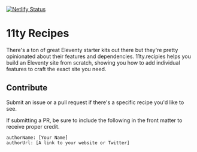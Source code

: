 [![Netlify Status](https://api.netlify.com/api/v1/badges/1dd26105-df12-4845-b473-9fdaa7d92556/deploy-status)](https://app.netlify.com/sites/11ty-recipes/deploys)

# 11ty Recipes

There's a ton of great Eleventy starter kits out there but they're pretty opinionated about their features and dependencies. 11ty.recipies helps you build an Eleventy site from scratch, showing you how to add individual features to craft the exact site you need.

## Contribute

Submit an issue or a pull request if there's a specific recipe you'd like to see.

If submitting a PR, be sure to include the following in the front matter to receive proper credit.

```
authorName: [Your Name]
authorUrl: [A link to your website or Twitter]
```
